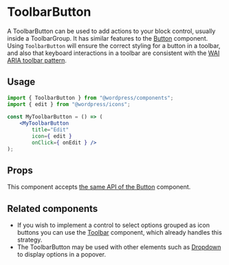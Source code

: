 # ToolbarButton

A ToolbarButton can be used to add actions to your block control, usually inside a ToolbarGroup. It has similar features to the [Button](/packages/components/src/button/README.md) component. Using `ToolbarButton` will ensure the correct styling for a button in a toolbar, and also that keyboard interactions in a toolbar are consistent with the [WAI ARIA toolbar pattern](https://www.w3.org/TR/wai-aria-practices/#toolbar).

## Usage

```jsx
import { ToolbarButton } from "@wordpress/components";
import { edit } from "@wordpress/icons";
 
const MyToolbarButton = () => (
    <MyToolbarButton
        title="Edit"
        icon={ edit }
        onClick={ onEdit } />
);
```

## Props

This component accepts [the same API of the Button](/packages/components/src/button/README.md#props) component.

## Related components

* If you wish to implement a control to select options grouped as icon buttons you can use the [Toolbar](https://developer.wordpress.org/block-editor/components/toolbar/) component, which already handles this strategy.
* The ToolbarButton may be used with other elements such as [Dropdown](https://developer.wordpress.org/block-editor/components/dropdown/) to display options in a popover.

